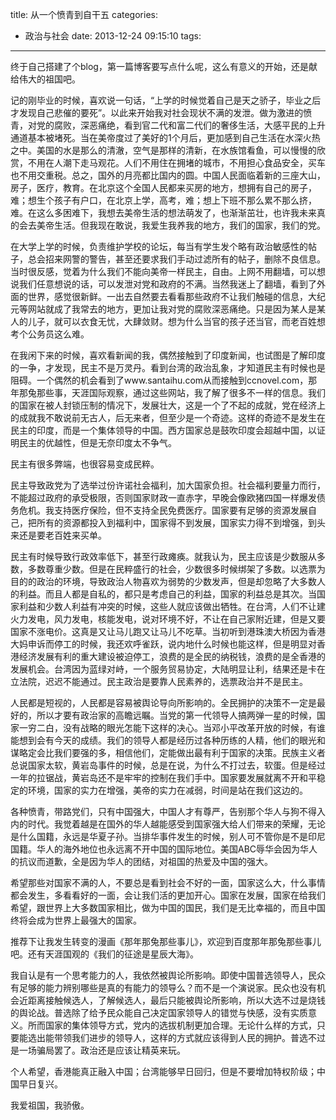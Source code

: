 title: 从一个愤青到自干五
categories:
  - 政治与社会
date: 2013-12-24 09:15:10
tags:
---

终于自己搭建了个blog，第一篇博客要写点什么呢，这么有意义的开始，还是献给伟大的祖国吧。

记的刚毕业的时候，喜欢说一句话，“上学的时候觉着自己是天之骄子，毕业之后才发现自己悲催的要死”。以此来开始我对社会现状不满的发泄。做为激进的愤青，对党的腐败，深恶痛绝，看到官二代和富二代们的奢侈生活，大感平民的上升通道基本被堵死。当在美帝度过了美好的1个月后，更加感到自己生活在水深火热之中。美国的水是那么的清澈，空气是那样的清新，在水族馆看鱼，可以慢慢的欣赏，不用在人潮下走马观花。人们不用住在拥堵的城市，不用担心食品安全，买车也不用交重税。总之，国外的月亮都比国内的圆。中国人民面临着新的三座大山，房子，医疗，教育。在北京这个全国人民都来买房的地方，想拥有自己的房子，难；想生个孩子有户口，在北京上学，高考，难；想上下班不那么累不那么挤，难。在这么多困难下，我想去美帝生活的想法萌发了，也渐渐茁壮，也许我未来真的会去美帝生活。但我现在敢说，我爱生我养我的地方，我们的国家，我们的党。

在大学上学的时候，负责维护学校的论坛，每当有学生发个略有政治敏感性的帖子，总会招来网警的警告，甚至还要求我们手动过滤所有的帖子，删除不良信息。当时很反感，觉着为什么我们不能向美帝一样民主，自由。上网不用翻墙，可以想说我们任意想说的话，可以发泄对党和政府的不满。当然我迷上了翻墙，看到了外面的世界，感觉很新鲜。一出去自然要去看看那些政府不让我们触碰的信息，大纪元等网站就成了我常去的地方，更加让我对党的腐败深恶痛绝。只是因为某人是某人的儿子，就可以衣食无忧，大肆敛财。想为什么当官的孩子还当官，而老百姓想考个公务员这么难。

在我闲下来的时候，喜欢看新闻的我，偶然接触到了印度新闻，也试图是了解印度的一争，才发现，民主不是万灵丹。看到台湾的政治乱象，才知道民主有时候也是阻碍。一个偶然的机会看到了www.santaihu.com从而接触到ccnovel.com，那年那兔那些事，天涯国际观察，通过这些网站，我了解了很多不一样的信息。我们的国家在被人封锁压制的情况下，发展壮大，这是一个了不起的成就，党在经济上的成就我不敢说前无古人，后无来者，但至少是一个奇迹。这样的奇迹不是发生在民主的印度，而是一个集体领导的中国。西方国家总是鼓吹印度会超越中国，以证明民主的优越性，但是无奈印度太不争气。

民主有很多弊端，也很容易变成民粹。

民主导致政党为了选举过份许诺社会福利，加大国家负担。社会福利要量力而行，不能超过政府的承受极限，否则国家财政一直赤字，早晚会像欧猪四国一样爆发债务危机。我支持医疗保险，但不支持全民免费医疗。国家要有足够的资源发展自己，把所有的资源都投入到福利中，国家得不到发展，国家实力得不到增强，到头来还是要老百姓来买单。

民主有时候导致行政效率低下，甚至行政瘫痪。就我认为，民主应该是少数服从多数，多数尊重少数。但是在民粹盛行的社会，少数很多时候绑架了多数。以选票为目的的政治的环境，导致政治人物喜欢为弱势的少数发声，但是却忽略了大多数人的利益。而且人都是自私的，都只是考虑自己的利益，国家的利益总是其次。当国家利益和少数人利益有冲突的时候，这些人就应该做出牺牲。在台湾，人们不让建火力发电，风力发电，核能发电，说对环境不好，不让在自己家附近建，但是又要国家不涨电价。这真是又让马儿跑又让马儿不吃草。当初听到港珠澳大桥因为香港大妈申诉而停工的时候，我还欢呼雀跃，说内地什么时候也能这样，但是明显对香港经济发展有利的重大建设被迫停工，浪费的是全民的纳税钱，浪费的是全香港的发展机会。台湾因为蓝绿对峙，一个服务贸易协定，大陆明显让利，结果还是卡在立法院，迟迟不能通过。民主政治是要靠人民素养的，选票政治并不是民主。

人民都是短视的，人民都是容易被舆论导向所影响的。全民拥护的决策不一定是最好的，所以才要有政治家的高瞻远瞩。当党的第一代领导人搞两弹一星的时候，国家一穷二白，没有战略的眼光怎能下这样的决心。当邓小平改革开放的时候，有谁能想到会有今天的成绩。我们的领导人都是经历过各种历练的人精，他们的眼光和谋略定会比我们要强的多，相信他们，定能做出最有利于国家的决策。民族主义者总说国家太软，黄岩岛事件的时候，总是在说，为什么不打过去，软蛋。但是经过一年的拉锯战，黄岩岛还不是牢牢的控制在我们手中。国家要发展就离不开和平稳定的环境，国家的实力在增强，美帝的实力在减弱，时间是站在我们这边的。

各种愤青，带路党们，只有中国强大，中国人才有尊严，告别那个华人与狗不得入内的时代。我觉着越是在国外的华人越能感受到国家强大给人们带来的荣耀，无论是什么国籍，永远是华夏子孙。当排华事件发生的时候，别人可不管你是不是印尼国籍。华人的海外地位也永远离不开中国的国际地位。美国ABC辱华会因为华人的抗议而道歉，全是因为华人的团结，对祖国的热爱及中国的强大。

希望那些对国家不满的人，不要总是看到社会不好的一面，国家这么大，什么事情都会发生，多看看好的一面，会让我们活的更加开心。国家在发展，国家在给我们希望，跟世界上大多数国家相比，做为中国的国民，我们是无比幸福的，而且中国终将会成为世界上最强大的国家。

推荐下让我发生转变的漫画《那年那兔那些事儿》，欢迎到百度那年那兔那些事儿吧。还有天涯国观的《我们的征途是星辰大海》。

我自认是有一个思考能力的人，我依然被舆论所影响。即使中国普选领导人，民众有足够的能力辨别哪些是真的有能力的领导么？而不是一个演说家。民众也没有机会近距离接触候选人，了解候选人，最后只能被舆论所影响，所以大选不过是烧钱的舆论战。普选除了给予民众能自己决定国家领导人的错觉与快感，没有实质意义。所而国家的集体领导方式，党内的选拔机制更加合理。无论什么样的方式，只要能选出能带领我们进步的领导人，这样的方式就应该得到人民的拥护。普选不过是一场骗局罢了。政治还是应该让精英来玩。

个人希望，香港能真正融入中国；台湾能够早日回归，但是不要增加特权阶级；中国早日复兴。

我爱祖国，我骄傲。
